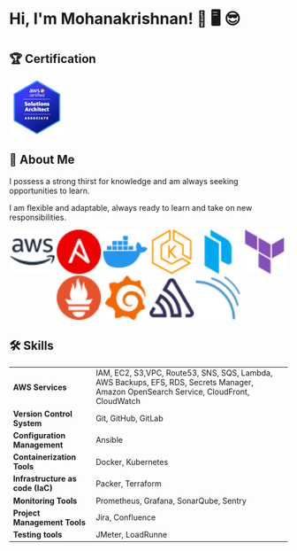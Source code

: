 
# Hi, I'm Mohanakrishnan! 👋 🖥️ 😎
<!-- [![linkedin](https://img.shields.io/badge/linkedin-0A66C2?style=for-the-badge&logo=linkedin&logoColor=white)](https://www.linkedin.com/in/mohanakrishnan-v-aa93b2144/)  -->

## 🏆 Certification
<div style="text-align:left">
  <img width="100" height="100" img src="./asset/aws-certified-solutions-architect-associate.png">
</div>


## 🚀 About Me 
I possess a strong thirst for knowledge and am always seeking opportunities to learn.

I am flexible and adaptable, always ready to learn and take on new responsibilities.

<div style="text-align:center">
  <img width="80" height="80" img src="./asset/amazonaws-color.svg">
  <!-- <img width="80" height="80" img src="./asset/git-color.svg">
  <img width="80" height="80" img src="./asset/gitlab-color.svg"> -->
  <img width="80" height="80" img src="./asset/ansible-color.svg">
  <img width="80" height="80" img src="./asset/docker-color.svg">
  <img width="80" height="80" img src="./asset/amazoneks-color.svg">
  <img width="80" height="80" img src="./asset/packer-color.svg">
  <img width="80" height="80" img src="./asset/terraform-color.svg">
  <img width="80" height="80" img src="./asset/prometheus-color.svg">
  <img width="80" height="80" img src="./asset/grafana-color.svg">
  <img width="80" height="80" img src="./asset/sentry-color.svg">
  <img width="80" height="80" img src="./asset/sonarqube-color.svg">
</div>



## 🛠 Skills
|||
|-|-|
| **AWS Services** | IAM, EC2, S3,VPC, Route53, SNS, SQS, Lambda, AWS Backups, EFS, RDS, Secrets Manager, Amazon OpenSearch Service, CloudFront, CloudWatch|
| **Version Control System**| Git, GitHub, GitLab|
| **Configuration Management**| Ansible |
| **Containerization Tools**| Docker, Kubernetes |
| **Infrastructure as code (IaC)**| Packer, Terraform |
| **Monitoring Tools**| Prometheus, Grafana, SonarQube, Sentry |
| **Project Management Tools**| Jira, Confluence |
| **Testing tools**| JMeter, LoadRunne |


